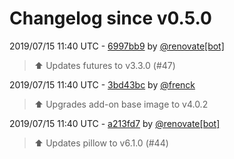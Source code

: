# Changelog since v0.5.0

2019/07/15 11:40 UTC - [6997bb9](https://github.com/hassio-addons/addon-motioneye/commit/6997bb9179e7871cb5100d6fe36e6a486c515679) by [@renovate[bot]](https://github.com/apps/renovate)
> :arrow_up: Updates futures to v3.3.0 (#47) 

2019/07/15 11:40 UTC - [3bd43bc](https://github.com/hassio-addons/addon-motioneye/commit/3bd43bce54573e6429dae1b01c71c6111a28668a) by [@frenck](https://github.com/frenck)
> :arrow_up: Upgrades add-on base image to v4.0.2 

2019/07/15 11:40 UTC - [a213fd7](https://github.com/hassio-addons/addon-motioneye/commit/a213fd77c25835cccf9ccbf9d8d7f25fe4ccbd1a) by [@renovate[bot]](https://github.com/apps/renovate)
> :arrow_up: Updates pillow to v6.1.0 (#44) 

